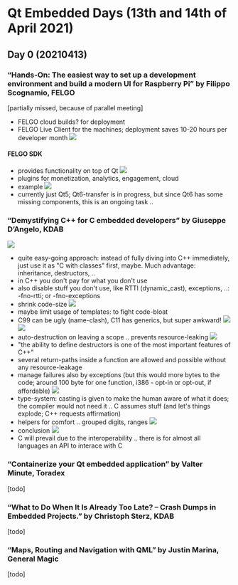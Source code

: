 # Qt Embedded Days (13th and 14th of April 2021)

## Day 0 (20210413)

###  “Hands-On: The easiest way to set up a development environment and build a modern UI for Raspberry Pi” by Filippo Scognamio, FELGO 
[partially missed, because of parallel meeting]
* FELGO cloud builds? for deployment
* FELGO Live Client for the machines; deployment saves 10-20 hours per developer month
![](img00.png)
#### FELGO SDK
* provides functionality on top of Qt
![](img01.png)
* plugins for monetization, analytics, engagement, cloud
* example
![](img02.png)
* currently just Qt5; Qt6-transfer is in progress, but since Qt6 has some missing components, this is an ongoing task ..

### “Demystifying C++ for C embedded developers” by Giuseppe D’Angelo, KDAB
![](img03.png)
* quite easy-going approach: instead of fully diving into C++ immediately, just use it as "C with classes" first, maybe. Much advantage: inheritance, destructors, ..
* in C++ you don't pay for what you don't use
* also disable stuff you don't use, like RTTI (dynamic_cast), exceptions, ..: -fno-rtti; or -fno-exceptions
* shrink code-size
![](img04.png)
* maybe limit usage of templates: to fight code-bloat
* C99 can be ugly (name-clash), C11 has generics, but super awkward!
![](img05.png)
![](img06.png)
* auto-destruction on leaving a scope .. prevents resource-leaking
![](img07.png)
* "the ability to define destructors is one of the most important features of C++"
* several return-paths inside a function are allowed and possible without any resource-leakage
* manage failures also by exceptions (but this would more bytes to the code; around 100 byte for one function, i386 - opt-in or opt-out, if affordable)
![](img08.png)
* type-system: casting is given to make the human aware of what it does; the compiler would not need it .. C assumes stuff (and  let's things explode; C++ requests affirmation)
* helpers for comfort .. grouped digits, ranges
![](img09.png)
* conclusion
![](img10.png)
* C will prevail due to the interoperability .. there is for almost all languages an API to interace with C

### “Containerize your Qt embedded application” by Valter Minute, Toradex
[todo]

### “What to Do When It Is Already Too Late? – Crash Dumps in Embedded Projects.” by Christoph Sterz, KDAB
[todo]

### “Maps, Routing and Navigation with QML” by Justin Marina, General Magic
[todo]
